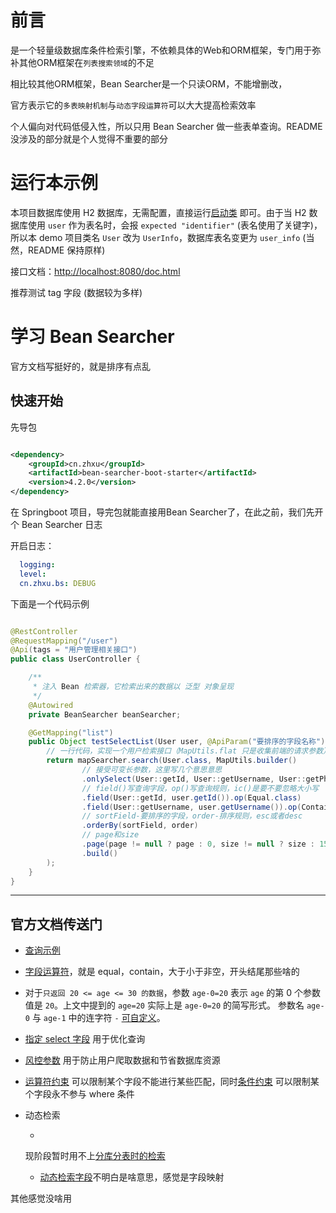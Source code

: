 # 前言

[](https://bs.zhxu.cn/)
是一个轻量级数据库条件检索引擎，不依赖具体的Web和ORM框架，专门用于弥补其他ORM框架在`列表搜索领域`的不足

相比较其他ORM框架，Bean Searcher是一个只读ORM，不能增删改，

官方表示它的`多表映射机制`与`动态字段运算符`可以大大提高检索效率

个人偏向对代码低侵入性，所以只用 Bean Searcher 做一些表单查询。README没涉及的部分就是个人觉得不重要的部分

# 运行本示例

本项目数据库使用 H2
数据库，无需配置，直接运行[启动类](./src/main/java/com/orion/demo/orm/beansearcher/DemoOrmBeanSearcherApplication.java)
即可。由于当 H2 数据库使用 `user` 作为表名时，会报 `expected "identifier"` (表名使用了关键字)，所以本 demo 项目类名 `User`
改为 `UserInfo`，数据库表名变更为 `user_info` (当然，README 保持原样)

接口文档：[http://localhost:8080/doc.html](http://localhost:8080/doc.html)

推荐测试 tag 字段 (数据较为多样)

# 学习 Bean Searcher

官方文档写挺好的，就是排序有点乱

## 快速开始

先导包

```xml

<dependency>
    <groupId>cn.zhxu</groupId>
    <artifactId>bean-searcher-boot-starter</artifactId>
    <version>4.2.0</version>
</dependency>
```

在 Springboot 项目，导完包就能直接用Bean Searcher了，在此之前，我们先开个 Bean Searcher 日志

开启日志：

```yaml
  logging:
  level:
  cn.zhxu.bs: DEBUG
```

下面是一个代码示例

```java

@RestController
@RequestMapping("/user")
@Api(tags = "用户管理相关接口")
public class UserController {

    /**
     * 注入 Bean 检索器，它检索出来的数据以 泛型 对象呈现
     */
    @Autowired
    private BeanSearcher beanSearcher;

    @GetMapping("list")
    public Object testSelectList(User user, @ApiParam("要排序的字段名称") String sortField, @ApiParam("asc / desc") String order, Integer page, Integer size) {
        // 一行代码，实现一个用户检索接口（MapUtils.flat 只是收集前端的请求参数）
        return mapSearcher.search(User.class, MapUtils.builder()
                // 接受可变长参数，这里写几个意思意思
                .onlySelect(User::getId, User::getUsername, User::getPhone, User::getTags)
                // field()写查询字段，op()写查询规则，ic()是要不要忽略大小写
                .field(User::getId, user.getId()).op(Equal.class)
                .field(User::getUsername, user.getUsername()).op(Contain.class).ic(true)
                // sortField-要排序的字段，order-排序规则，esc或者desc
                .orderBy(sortField, order)
                // page和size
                .page(page != null ? page : 0, size != null ? size : 15)
                .build()
        );
    }
}

```

---

## 官方文档传送门

- [查询示例](https://bs.zhxu.cn/guide/latest/simples.html#%E6%9F%A5%E8%AF%A2%E6%96%B9%E6%B3%95)

- [字段运算符](https://bs.zhxu.cn/guide/latest/params.html#%E5%AD%97%E6%AE%B5%E8%BF%90%E7%AE%97%E7%AC%A6)，就是
  equal，contain，大于小于非空，开头结尾那些啥的

- 对于`只返回 20 <= age <= 30 的数据`，参数 `age-0=20` 表示 `age` 的第 0 个参数值是 `20`。上文中提到的 `age=20` 实际上是
  `age-0=20` 的简写形式。 参数名 `age-0` 与 `age-1`
  中的连字符 `-` [可自定义](https://bs.zhxu.cn/guide/latest/params.html#%E5%AD%97%E6%AE%B5%E8%A1%8D%E7%94%9F%E8%A7%84%E5%88%99)。

- [指定 select 字段](https://bs.zhxu.cn/guide/latest/params.html#%E6%8C%87%E5%AE%9A-select-%E5%AD%97%E6%AE%B5) 用于优化查询

- [风控参数](https://bs.zhxu.cn/guide/latest/params.html#%E9%A3%8E%E6%8E%A7%E5%8F%82%E6%95%B0) 用于防止用户爬取数据和节省数据库资源

- [运算符约束](https://bs.zhxu.cn/guide/latest/advance.html#%E8%BF%90%E7%AE%97%E7%AC%A6%E7%BA%A6%E6%9D%9F)
  可以限制某个字段不能进行某些匹配，同时[条件约束](https://bs.zhxu.cn/guide/latest/advance.html#%E6%9D%A1%E4%BB%B6%E7%BA%A6%E6%9D%9F)
  可以限制某个字段永不参与 where 条件

- 动态检索

    -
  现阶段暂时用不上[分库分表时的检索](https://bs.zhxu.cn/guide/latest/simples.html#%E5%88%86%E8%A1%A8%E6%A3%80%E7%B4%A2)
    - [动态检索字段](https://bs.zhxu.cn/guide/latest/bean.html#%E5%B5%8C%E5%85%A5%E5%88%B0-dbfield)不明白是啥意思，感觉是字段映射

其他感觉没啥用